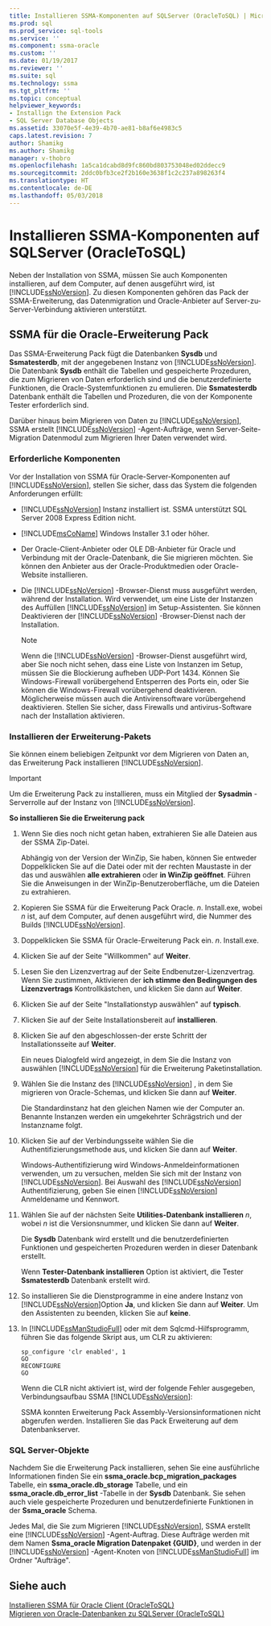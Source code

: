 ```yaml
---
title: Installieren SSMA-Komponenten auf SQLServer (OracleToSQL) | Microsoft Docs
ms.prod: sql
ms.prod_service: sql-tools
ms.service: ''
ms.component: ssma-oracle
ms.custom: ''
ms.date: 01/19/2017
ms.reviewer: ''
ms.suite: sql
ms.technology: ssma
ms.tgt_pltfrm: ''
ms.topic: conceptual
helpviewer_keywords:
- Installign the Extension Pack
- SQL Server Database Objects
ms.assetid: 33070e5f-4e39-4b70-ae81-b8af6e4983c5
caps.latest.revision: 7
author: Shamikg
ms.author: Shamikg
manager: v-thobro
ms.openlocfilehash: 1a5ca1dcabd8d9fc860bd803753048ed02ddecc9
ms.sourcegitcommit: 2ddc0bfb3ce2f2b160e3638f1c2c237a898263f4
ms.translationtype: HT
ms.contentlocale: de-DE
ms.lasthandoff: 05/03/2018
---
```

# <a name="installing-ssma-components-on-sql-server-oracletosql"></a>Installieren SSMA-Komponenten auf SQLServer (OracleToSQL)
Neben der Installation von SSMA, müssen Sie auch Komponenten installieren, auf dem Computer, auf denen ausgeführt wird, ist [!INCLUDE[ssNoVersion](../../includes/ssnoversion_md.md)]. Zu diesen Komponenten gehören das Pack der SSMA-Erweiterung, das Datenmigration und Oracle-Anbieter auf Server-zu-Server-Verbindung aktivieren unterstützt.  
  
## <a name="ssma-for-oracle-extension-pack"></a>SSMA für die Oracle-Erweiterung Pack  
Das SSMA-Erweiterung Pack fügt die Datenbanken **Sysdb** und **Ssmatesterdb**, mit der angegebenen Instanz von [!INCLUDE[ssNoVersion](../../includes/ssnoversion_md.md)]. Die Datenbank **Sysdb** enthält die Tabellen und gespeicherte Prozeduren, die zum Migrieren von Daten erforderlich sind und die benutzerdefinierte Funktionen, die Oracle-Systemfunktionen zu emulieren. Die **Ssmatesterdb** Datenbank enthält die Tabellen und Prozeduren, die von der Komponente Tester erforderlich sind.  
  
Darüber hinaus beim Migrieren von Daten zu [!INCLUDE[ssNoVersion](../../includes/ssnoversion_md.md)], SSMA erstellt [!INCLUDE[ssNoVersion](../../includes/ssnoversion_md.md)] -Agent-Aufträge, wenn Server-Seite-Migration Datenmodul zum Migrieren Ihrer Daten verwendet wird.  
  
### <a name="prerequisites"></a>Erforderliche Komponenten  
Vor der Installation von SSMA für Oracle-Server-Komponenten auf [!INCLUDE[ssNoVersion](../../includes/ssnoversion_md.md)], stellen Sie sicher, dass das System die folgenden Anforderungen erfüllt:  
  
-   [!INCLUDE[ssNoVersion](../../includes/ssnoversion_md.md)] Instanz installiert ist. SSMA unterstützt SQL Server 2008 Express Edition nicht.  
  
-   [!INCLUDE[msCoName](../../includes/msconame_md.md)] Windows Installer 3.1 oder höher.  
  
-   Der Oracle-Client-Anbieter oder OLE DB-Anbieter für Oracle und Verbindung mit der Oracle-Datenbank, die Sie migrieren möchten. Sie können den Anbieter aus der Oracle-Produktmedien oder Oracle-Website installieren.  
  
-   Die [!INCLUDE[ssNoVersion](../../includes/ssnoversion_md.md)] -Browser-Dienst muss ausgeführt werden, während der Installation. Wird verwendet, um eine Liste der Instanzen des Auffüllen [!INCLUDE[ssNoVersion](../../includes/ssnoversion_md.md)] im Setup-Assistenten. Sie können Deaktivieren der [!INCLUDE[ssNoVersion](../../includes/ssnoversion_md.md)] -Browser-Dienst nach der Installation.  
  
    > [!NOTE]  
    > Wenn die [!INCLUDE[ssNoVersion](../../includes/ssnoversion_md.md)] -Browser-Dienst ausgeführt wird, aber Sie noch nicht sehen, dass eine Liste von Instanzen im Setup, müssen Sie die Blockierung aufheben UDP-Port 1434. Können Sie Windows-Firewall vorübergehend Entsperren des Ports ein, oder Sie können die Windows-Firewall vorübergehend deaktivieren. Möglicherweise müssen auch die Antivirensoftware vorübergehend deaktivieren. Stellen Sie sicher, dass Firewalls und antivirus-Software nach der Installation aktivieren.  
  
### <a name="installing-the-extension-pack"></a>Installieren der Erweiterung-Pakets  
Sie können einem beliebigen Zeitpunkt vor dem Migrieren von Daten an, das Erweiterung Pack installieren [!INCLUDE[ssNoVersion](../../includes/ssnoversion_md.md)].  
  
> [!IMPORTANT]  
> Um die Erweiterung Pack zu installieren, muss ein Mitglied der **Sysadmin** -Serverrolle auf der Instanz von [!INCLUDE[ssNoVersion](../../includes/ssnoversion_md.md)].  
  
**So installieren Sie die Erweiterung pack**  
  
1.  Wenn Sie dies noch nicht getan haben, extrahieren Sie alle Dateien aus der SSMA Zip-Datei.  
  
    Abhängig von der Version der WinZip, Sie haben, können Sie entweder Doppelklicken Sie auf die Datei oder mit der rechten Maustaste in der das und auswählen **alle extrahieren** oder **in WinZip geöffnet**. Führen Sie die Anweisungen in der WinZip-Benutzeroberfläche, um die Dateien zu extrahieren.  
  
2.  Kopieren Sie SSMA für die Erweiterung Pack Oracle. *n*. Install.exe, wobei *n* ist, auf dem Computer, auf denen ausgeführt wird, die Nummer des Builds [!INCLUDE[ssNoVersion](../../includes/ssnoversion_md.md)].  
  
3.  Doppelklicken Sie SSMA für Oracle-Erweiterung Pack ein. *n*. Install.exe.  
  
4.  Klicken Sie auf der Seite "Willkommen" auf **Weiter**.  
  
5.  Lesen Sie den Lizenzvertrag auf der Seite Endbenutzer-Lizenzvertrag. Wenn Sie zustimmen, Aktivieren der **ich stimme den Bedingungen des Lizenzvertrags** Kontrollkästchen, und klicken Sie dann auf **Weiter**.  
  
6.  Klicken Sie auf der Seite "Installationstyp auswählen" auf **typisch**.  
  
7.  Klicken Sie auf der Seite Installationsbereit auf **installieren**.  
  
8.  Klicken Sie auf den abgeschlossen-der erste Schritt der Installationsseite auf **Weiter**.  
  
    Ein neues Dialogfeld wird angezeigt, in dem Sie die Instanz von auswählen [!INCLUDE[ssNoVersion](../../includes/ssnoversion_md.md)] für die Erweiterung Paketinstallation.  
  
9. Wählen Sie die Instanz des [!INCLUDE[ssNoVersion](../../includes/ssnoversion_md.md)] , in dem Sie migrieren von Oracle-Schemas, und klicken Sie dann auf **Weiter**.  
  
    Die Standardinstanz hat den gleichen Namen wie der Computer an. Benannte Instanzen werden ein umgekehrter Schrägstrich und der Instanzname folgt.  
  
10. Klicken Sie auf der Verbindungsseite wählen Sie die Authentifizierungsmethode aus, und klicken Sie dann auf **Weiter**.  
  
    Windows-Authentifizierung wird Windows-Anmeldeinformationen verwenden, um zu versuchen, melden Sie sich mit der Instanz von [!INCLUDE[ssNoVersion](../../includes/ssnoversion_md.md)]. Bei Auswahl des [!INCLUDE[ssNoVersion](../../includes/ssnoversion_md.md)] Authentifizierung, geben Sie einen [!INCLUDE[ssNoVersion](../../includes/ssnoversion_md.md)] Anmeldename und Kennwort.  
  
11. Wählen Sie auf der nächsten Seite **Utilities-Datenbank installieren** *n*, wobei *n* ist die Versionsnummer, und klicken Sie dann auf **Weiter**.  
  
    Die **Sysdb** Datenbank wird erstellt und die benutzerdefinierten Funktionen und gespeicherten Prozeduren werden in dieser Datenbank erstellt.  
  
    Wenn **Tester-Datenbank installieren** Option ist aktiviert, die Tester **Ssmatesterdb** Datenbank erstellt wird.  
  
12. So installieren Sie die Dienstprogramme in eine andere Instanz von [!INCLUDE[ssNoVersion](../../includes/ssnoversion_md.md)]Option **Ja**, und klicken Sie dann auf **Weiter**. Um den Assistenten zu beenden, klicken Sie auf **keine**.  
  
13. In [!INCLUDE[ssManStudioFull](../../includes/ssmanstudiofull_md.md)] oder mit dem Sqlcmd-Hilfsprogramm, führen Sie das folgende Skript aus, um CLR zu aktivieren:  
  
    ```  
    sp_configure 'clr enabled', 1  
    GO  
    RECONFIGURE  
    GO  
    ```  
    Wenn die CLR nicht aktiviert ist, wird der folgende Fehler ausgegeben, Verbindungsaufbau SSMA [!INCLUDE[ssNoVersion](../../includes/ssnoversion_md.md)]:  
  
    SSMA konnten Erweiterung Pack Assembly-Versionsinformationen nicht abgerufen werden. Installieren Sie das Pack Erweiterung auf dem Datenbankserver.  
  
### <a name="sql-server-database-objects"></a>SQL Server-Objekte  
Nachdem Sie die Erweiterung Pack installieren, sehen Sie eine ausführliche Informationen finden Sie ein **ssma_oracle.bcp_migration_packages** Tabelle, ein **ssma_oracle.db_storage** Tabelle, und ein **ssma_oracle.db_error_list** -Tabelle in der **Sysdb** Datenbank. Sie sehen auch viele gespeicherte Prozeduren und benutzerdefinierte Funktionen in der **Ssma_oracle** Schema.  
  
Jedes Mal, die Sie zum Migrieren [!INCLUDE[ssNoVersion](../../includes/ssnoversion_md.md)], SSMA erstellt eine [!INCLUDE[ssNoVersion](../../includes/ssnoversion_md.md)] -Agent-Auftrag. Diese Aufträge werden mit dem Namen **Ssma_oracle Migration Datenpaket {GUID}**, und werden in der [!INCLUDE[ssNoVersion](../../includes/ssnoversion_md.md)] -Agent-Knoten von [!INCLUDE[ssManStudioFull](../../includes/ssmanstudiofull_md.md)] im Ordner "Aufträge".  
  
## <a name="see-also"></a>Siehe auch  
[Installieren SSMA für Oracle Client &#40;OracleToSQL&#41;](../../ssma/oracle/installing-ssma-for-oracle-client-oracletosql.md)  
[Migrieren von Oracle-Datenbanken zu SQLServer &#40;OracleToSQL&#41;](../../ssma/oracle/migrating-oracle-databases-to-sql-server-oracletosql.md)  
  
